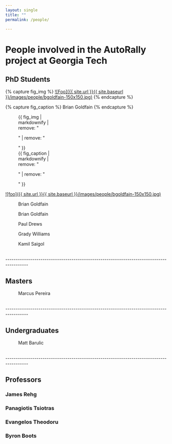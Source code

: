 ```yaml
---
layout: single
title: ""
permalink: /people/

---
```


# People involved in the AutoRally project at Georgia Tech

## PhD Students

{% capture fig_img %}
[![Foo]({{ site.url }}{{ site.baseurl }}/images/people/bgoldfain-150x150.jpg)](http://www.briangoldfain.com)
{% endcapture %}

{% capture fig_caption %}
Brian Goldfain
{% endcapture %}

<figure style="width: 150px" class="align-left">
  {{ fig_img | markdownify | remove: "<p>" | remove: "</p>" }}
  <figcaption>{{ fig_caption | markdownify | remove: "<p>" | remove: "</p>" }}</figcaption>
</figure>

[![foo]({{ site.url }}{{ site.baseurl }}/images/people/bgoldfain-150x150.jpg)](http://www.briangoldfain.com)

<figure style="width: 150px" class="align-left">
  <img src="{{ site.url }}{{ site.baseurl }}/images/people/bgoldfain-150x150.jpg" alt="">
  <figcaption>Brian Goldfain</figcaption>
</figure> 

<figure style="width: 150px" class="align-left">
  <img src="{{ site.url }}{{ site.baseurl }}/images/people/bgoldfain-150x150.jpg" href="www.briangoldfain.com"alt="">
  <figcaption>Brian Goldfain</figcaption>
</figure> 

<figure style="width: 150px" class="align-center">
  <img src="{{ site.url }}{{ site.baseurl }}/images/people/pdrews-150x150.jpg" alt="">
  <figcaption>Paul Drews</figcaption>
</figure> 

<figure style="width: 150px" class="align-right">
  <img src="{{ site.url }}{{ site.baseurl }}/images/people/gwilliams-150x150.jpg" alt="">
  <figcaption>Grady Williams</figcaption>
</figure>

<figure style="width: 150px" class="align-left">
  <img src="{{ site.url }}{{ site.baseurl }}/images/people/ksaigol-150x150.jpg" alt="">
  <figcaption>Kamil Saigol</figcaption>
</figure>

<br />
-----------------------------------------------------------------------------------------

## Masters

<figure style="width: 150px" class="align-left">
  <img src="{{ site.url }}{{ site.baseurl }}/images/people/mpereira-150x150.jpg" alt="">
  <figcaption>Marcus Pereira</figcaption>
</figure>

<br />
-----------------------------------------------------------------------------------------

## Undergraduates

<figure style="width: 150px" class="align-left">
  <img src="{{ site.url }}{{ site.baseurl }}/images/people/mbarulic-277x277.jpg" alt="">
  <figcaption>Matt Barulic</figcaption>
</figure>

<br />
-----------------------------------------------------------------------------------------

## Professors

### James Rehg
### Panagiotis Tsiotras
### Evangelos Theodoru
### Byron Boots
